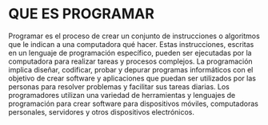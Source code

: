 # QUE ES PROGRAMAR
Programar es el proceso de crear un conjunto de instrucciones o algoritmos que le indican a una computadora qué hacer. Estas instrucciones, escritas en un lenguaje de programación específico, pueden ser ejecutadas por la computadora para realizar tareas y procesos complejos. La programación implica diseñar, codificar, probar y depurar programas informáticos con el objetivo de crear software y aplicaciones que puedan ser utilizados por las personas para resolver problemas y facilitar sus tareas diarias. Los programadores utilizan una variedad de herramientas y lenguajes de programación para crear software para dispositivos móviles, computadoras personales, servidores y otros dispositivos electrónicos.

